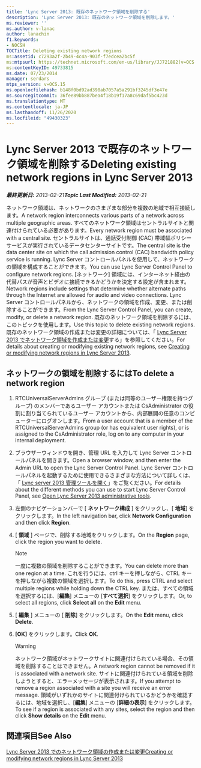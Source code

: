 ```yaml
---
title: 'Lync Server 2013: 既存のネットワーク領域を削除する'
description: 'Lync Server 2013: 既存のネットワーク領域を削除します。'
ms.reviewer: ''
ms.author: v-lanac
author: lanachin
f1.keywords:
- NOCSH
TOCTitle: Deleting existing network regions
ms:assetid: c7293a2f-2b49-4c4a-903f-f7edcea2bc5f
ms:mtpsurl: https://technet.microsoft.com/en-us/library/JJ721882(v=OCS.15)
ms:contentKeyID: 49733815
ms.date: 07/23/2014
manager: serdars
mtps_version: v=OCS.15
ms.openlocfilehash: b148f0bd92ad398ab7057a5a291bf3245df3e47e
ms.sourcegitcommit: 36fee89bb887bea4f18b19f17a8c69daf5bc423d
ms.translationtype: MT
ms.contentlocale: ja-JP
ms.lasthandoff: 11/26/2020
ms.locfileid: "49430323"
---
```

# <a name="deleting-existing-network-regions-in-lync-server-2013"></a><span data-ttu-id="9178d-103">Lync Server 2013 で既存のネットワーク領域を削除する</span><span class="sxs-lookup"><span data-stu-id="9178d-103">Deleting existing network regions in Lync Server 2013</span></span>

<div data-xmlns="http://www.w3.org/1999/xhtml">

<div class="topic" data-xmlns="http://www.w3.org/1999/xhtml" data-msxsl="urn:schemas-microsoft-com:xslt" data-cs="https://msdn.microsoft.com/">

<div data-asp="https://msdn2.microsoft.com/asp">



</div>

<div id="mainSection">

<div id="mainBody"><span data-ttu-id="9178d-104">

<span> </span></span><span class="sxs-lookup"><span data-stu-id="9178d-104">

<span> </span></span></span>

<span data-ttu-id="9178d-105">_**最終更新日:** 2013-02-21_</span><span class="sxs-lookup"><span data-stu-id="9178d-105">_**Topic Last Modified:** 2013-02-21_</span></span>

<span data-ttu-id="9178d-106">ネットワーク領域は、ネットワークのさまざまな部分を複数の地域で相互接続します。</span><span class="sxs-lookup"><span data-stu-id="9178d-106">A network region interconnects various parts of a network across multiple geographic areas.</span></span> <span data-ttu-id="9178d-107">すべてのネットワーク領域はセントラルサイトと関連付けられている必要があります。</span><span class="sxs-lookup"><span data-stu-id="9178d-107">Every network region must be associated with a central site.</span></span> <span data-ttu-id="9178d-108">セントラルサイトは、通話受付制御 (CAC) 帯域幅ポリシーサービスが実行されているデータセンターサイトです。</span><span class="sxs-lookup"><span data-stu-id="9178d-108">The central site is the data center site on which the call admission control (CAC) bandwidth policy service is running.</span></span> <span data-ttu-id="9178d-109">Lync Server コントロールパネルを使用して、ネットワークの領域を構成することができます。</span><span class="sxs-lookup"><span data-stu-id="9178d-109">You can use Lync Server Control Panel to configure network regions.</span></span> <span data-ttu-id="9178d-110">[ネットワーク] 領域には、インターネット経由の代替パスが音声とビデオに接続できるかどうかを決定する設定が含まれます。</span><span class="sxs-lookup"><span data-stu-id="9178d-110">Network regions include settings that determine whether alternate paths through the Internet are allowed for audio and video connections.</span></span> <span data-ttu-id="9178d-111">Lync Server コントロールパネルから、ネットワークの領域を作成、変更、または削除することができます。</span><span class="sxs-lookup"><span data-stu-id="9178d-111">From the Lync Server Control Panel, you can create, modify, or delete a network region.</span></span> <span data-ttu-id="9178d-112">既存のネットワーク領域を削除するには、このトピックを使用します。</span><span class="sxs-lookup"><span data-stu-id="9178d-112">Use this topic to delete existing network regions.</span></span> <span data-ttu-id="9178d-113">既存のネットワーク領域の作成または変更の詳細については、「 [Lync Server 2013 でネットワーク領域を作成または変更](lync-server-2013-creating-or-modifying-network-regions.md)する」を参照してください。</span><span class="sxs-lookup"><span data-stu-id="9178d-113">For details about creating or modifying existing network regions, see [Creating or modifying network regions in Lync Server 2013](lync-server-2013-creating-or-modifying-network-regions.md).</span></span>

<div>

## <a name="to-delete-a-network-region"></a><span data-ttu-id="9178d-114">ネットワークの領域を削除するには</span><span class="sxs-lookup"><span data-stu-id="9178d-114">To delete a network region</span></span>

1.  <span data-ttu-id="9178d-115">RTCUniversalServerAdmins グループ (または同等のユーザー権限を持つグループ) のメンバーであるユーザー アカウントまたは CsAdministrator の役割に割り当てられているユーザー アカウントから、内部展開の任意のコンピューターにログオンします。</span><span class="sxs-lookup"><span data-stu-id="9178d-115">From a user account that is a member of the RTCUniversalServerAdmins group (or has equivalent user rights), or is assigned to the CsAdministrator role, log on to any computer in your internal deployment.</span></span>

2.  <span data-ttu-id="9178d-116">ブラウザーウィンドウを開き、管理 URL を入力して Lync Server コントロールパネルを開きます。</span><span class="sxs-lookup"><span data-stu-id="9178d-116">Open a browser window, and then enter the Admin URL to open the Lync Server Control Panel.</span></span> <span data-ttu-id="9178d-117">Lync Server コントロールパネルを起動するために使用できるさまざまな方法について詳しくは、「 [Lync server 2013 管理ツールを開く](lync-server-2013-open-lync-server-administrative-tools.md)」をご覧ください。</span><span class="sxs-lookup"><span data-stu-id="9178d-117">For details about the different methods you can use to start Lync Server Control Panel, see [Open Lync Server 2013 administrative tools](lync-server-2013-open-lync-server-administrative-tools.md).</span></span>

3.  <span data-ttu-id="9178d-118">左側のナビゲーションバーで [ **ネットワーク構成** ] をクリックし、[ **地域**] をクリックします。</span><span class="sxs-lookup"><span data-stu-id="9178d-118">In the left navigation bar, click **Network Configuration** and then click **Region**.</span></span>

4.  <span data-ttu-id="9178d-119">[ **領域** ] ページで、削除する地域をクリックします。</span><span class="sxs-lookup"><span data-stu-id="9178d-119">On the **Region** page, click the region you want to delete.</span></span>
    
    <div>
    

    > [!NOTE]  
    > <span data-ttu-id="9178d-120">一度に複数の領域を削除することができます。</span><span class="sxs-lookup"><span data-stu-id="9178d-120">You can delete more than one region at a time.</span></span> <span data-ttu-id="9178d-121">これを行うには、ctrl キーを押しながら、CTRL キーを押しながら複数の領域を選択します。</span><span class="sxs-lookup"><span data-stu-id="9178d-121">To do this, press CTRL and select multiple regions while holding down the CTRL key.</span></span> <span data-ttu-id="9178d-122">または、すべての領域を選択するには、[<STRONG>編集</STRONG>] メニューの [<STRONG>すべて選択</STRONG>] をクリックします。</span><span class="sxs-lookup"><span data-stu-id="9178d-122">Or, to select all regions, click <STRONG>Select all</STRONG> on the <STRONG>Edit</STRONG> menu.</span></span>

    
    </div>

5.  <span data-ttu-id="9178d-123">[ **編集** ] メニューの [ **削除**] をクリックします。</span><span class="sxs-lookup"><span data-stu-id="9178d-123">On the **Edit** menu, click **Delete**.</span></span>

6.  <span data-ttu-id="9178d-124">**[OK]** をクリックします。</span><span class="sxs-lookup"><span data-stu-id="9178d-124">Click **OK**.</span></span>
    
    <div>
    

    > [!WARNING]  
    > <span data-ttu-id="9178d-125">ネットワーク領域がネットワークサイトに関連付けられている場合、その領域を削除することはできません。</span><span class="sxs-lookup"><span data-stu-id="9178d-125">A network region cannot be removed if it is associated with a network site.</span></span> <span data-ttu-id="9178d-126">サイトに関連付けられている領域を削除しようとすると、エラーメッセージが表示されます。</span><span class="sxs-lookup"><span data-stu-id="9178d-126">If you attempt to remove a region associated with a site you will receive an error message.</span></span> <span data-ttu-id="9178d-127">領域がいずれかのサイトに関連付けられているかどうかを確認するには、地域を選択し、[<STRONG>編集</STRONG>] メニューの [<STRONG>詳細の表示</STRONG>] をクリックします。</span><span class="sxs-lookup"><span data-stu-id="9178d-127">To see if a region is associated with any sites, select the region and then click <STRONG>Show details</STRONG> on the <STRONG>Edit</STRONG> menu.</span></span>

    
    </div>

</div>

<div>

## <a name="see-also"></a><span data-ttu-id="9178d-128">関連項目</span><span class="sxs-lookup"><span data-stu-id="9178d-128">See Also</span></span>


[<span data-ttu-id="9178d-129">Lync Server 2013 でのネットワーク領域の作成または変更</span><span class="sxs-lookup"><span data-stu-id="9178d-129">Creating or modifying network regions in Lync Server 2013</span></span>](lync-server-2013-creating-or-modifying-network-regions.md)  
  

<span data-ttu-id="9178d-130"></div>

</div>

<span> </span>

</div>

</div>

</span><span class="sxs-lookup"><span data-stu-id="9178d-130"></div>

</div>

<span> </span>

</div>

</div>

</span></span></div>

